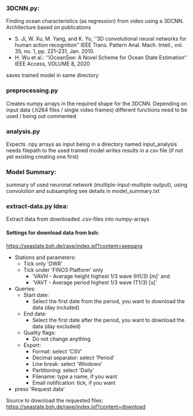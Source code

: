 ### 3DCNN.py:
Finding ocean characteristics (as regression) from video using a 3DCNN.
Architecture based on publications 
- S. Ji, W. Xu, M. Yang, and K. Yu, ‘‘3D convolutional neural networks for human action recognition’’ IEEE Trans. Pattern Anal. Mach. Intell., vol. 35, no. 1, pp. 221–231, Jan. 2010.
- H. Wu et al.: ‘‘iOceanSee: A Novel Scheme for Ocean State Estimation‘‘ IEEE Access, VOLUME 8, 2020

saves trained model in same directory

### preprocessing.py
Creates numpy arrays in the required shape for the 3DCNN.
Depending on input data (.h264 files / single video frames) different functions need to be used / being out commented

### analysis.py
Expects .npy arrays as input being in a directory named input_analysis
needs filepath to the used trained model
writes results in a csv file (if not yet existing creating one first)

### Model Summary: 
summary of used neuronal network (multiple-input-multiple-output), using convolution and subsampling
see details in model_summary.txt

### extract-data.py Idea:
Extract data from downloaded .csv-files into numpy-arrays

#### Settings for download data from bsh:
https://seastate.bsh.de/rave/index.jsf?content=seegang
- Stations and parameters: 
  - Tick only 'DWR'
  - Tick under 'FINO3 Platform' only
    - 'VAVH - Average height highest 1/3 wave (H1/3) [m]' and
    - 'VAVT - Average period highest 1/3 wave (T1/3) [s]'
- Queries:
  - Start date:
    - Select the first date from the period, you want to download the data (day included)
  - End date:
    - Select the first date after the period, you want to download the data (day excluded)
  - Quality flags:
    - Do not change anything
  - Export:
    - Format: select 'CSV'	
    - Decimal separator: select 'Period'	
    - Line break: select 'Windows'
    - Partitioning:	select 'Daily'
    - Filename:	type a name, if you want
    - Email notification: tick, if you want
- press 'Request data'

Source to download the requested files:
https://seastate.bsh.de/rave/index.jsf?content=download
